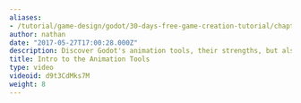 ```yaml
---
aliases:
- /tutorial/game-design/godot/30-days-free-game-creation-tutorial/chapter1/7_intro_to_the_animation_tools_in_the_godot_game_engine
author: nathan
date: "2017-05-27T17:00:28.000Z"
description: Discover Godot's animation tools, their strengths, but also their limitations.
title: Intro to the Animation Tools
type: video
videoid: d9t3CdMks7M
weight: 8
---
```

